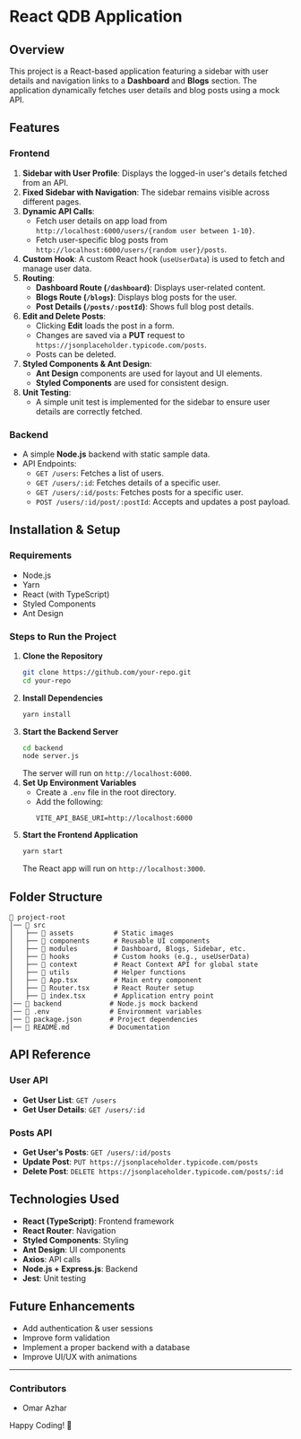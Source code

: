 # React QDB Application

## Overview
This project is a React-based application featuring a sidebar with user details and navigation links to a **Dashboard** and **Blogs** section. The application dynamically fetches user details and blog posts using a mock API.

## Features

### **Frontend**
1. **Sidebar with User Profile**: Displays the logged-in user's details fetched from an API.
2. **Fixed Sidebar with Navigation**: The sidebar remains visible across different pages.
3. **Dynamic API Calls**:
   - Fetch user details on app load from `http://localhost:6000/users/{random user between 1-10}`.
   - Fetch user-specific blog posts from `http://localhost:6000/users/{random user}/posts`.
4. **Custom Hook**: A custom React hook (`useUserData`) is used to fetch and manage user data.
5. **Routing**:
   - **Dashboard Route (`/dashboard`)**: Displays user-related content.
   - **Blogs Route (`/blogs`)**: Displays blog posts for the user.
   - **Post Details (`/posts/:postId`)**: Shows full blog post details.
6. **Edit and Delete Posts**:
   - Clicking **Edit** loads the post in a form.
   - Changes are saved via a **PUT** request to `https://jsonplaceholder.typicode.com/posts`.
   - Posts can be deleted.
7. **Styled Components & Ant Design**:
   - **Ant Design** components are used for layout and UI elements.
   - **Styled Components** are used for consistent design.
8. **Unit Testing**:
   - A simple unit test is implemented for the sidebar to ensure user details are correctly fetched.

### **Backend**
- A simple **Node.js** backend with static sample data.
- API Endpoints:
  - `GET /users`: Fetches a list of users.
  - `GET /users/:id`: Fetches details of a specific user.
  - `GET /users/:id/posts`: Fetches posts for a specific user.
  - `POST /users/:id/post/:postId`: Accepts and updates a post payload.

## Installation & Setup

### **Requirements**
- Node.js
- Yarn
- React (with TypeScript)
- Styled Components
- Ant Design

### **Steps to Run the Project**
1. **Clone the Repository**
   ```sh
   git clone https://github.com/your-repo.git
   cd your-repo
   ```
2. **Install Dependencies**
   ```sh
   yarn install
   ```
3. **Start the Backend Server**
   ```sh
   cd backend
   node server.js
   ```
   The server will run on `http://localhost:6000`.
4. **Set Up Environment Variables**
   - Create a `.env` file in the root directory.
   - Add the following:
     ```env
     VITE_API_BASE_URI=http://localhost:6000
     ```
5. **Start the Frontend Application**
   ```sh
   yarn start
   ```
   The React app will run on `http://localhost:3000`.

## Folder Structure
```
📁 project-root
│── 📁 src
│   ├── 📁 assets          # Static images
│   ├── 📁 components      # Reusable UI components
│   ├── 📁 modules         # Dashboard, Blogs, Sidebar, etc.
│   ├── 📁 hooks           # Custom hooks (e.g., useUserData)
│   ├── 📁 context         # React Context API for global state
│   ├── 📁 utils           # Helper functions
│   ├── 📄 App.tsx         # Main entry component
│   ├── 📄 Router.tsx      # React Router setup
│   ├── 📄 index.tsx       # Application entry point
│── 📁 backend            # Node.js mock backend
│── 📄 .env               # Environment variables
│── 📄 package.json       # Project dependencies
│── 📄 README.md          # Documentation
```

## API Reference
### **User API**
- **Get User List**: `GET /users`
- **Get User Details**: `GET /users/:id`

### **Posts API**
- **Get User's Posts**: `GET /users/:id/posts`
- **Update Post**: `PUT https://jsonplaceholder.typicode.com/posts`
- **Delete Post**: `DELETE https://jsonplaceholder.typicode.com/posts/:id`

## Technologies Used
- **React (TypeScript)**: Frontend framework
- **React Router**: Navigation
- **Styled Components**: Styling
- **Ant Design**: UI components
- **Axios**: API calls
- **Node.js + Express.js**: Backend
- **Jest**: Unit testing

## Future Enhancements
- Add authentication & user sessions
- Improve form validation
- Implement a proper backend with a database
- Improve UI/UX with animations

---

### **Contributors**
- Omar Azhar


Happy Coding! 🚀

